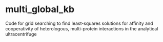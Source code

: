 # multi_global_kb
Code for grid searching to find least-squares solutions for affinity and cooperativity of heterologous, multi-protein interactions in the analytical ultracentrifuge

